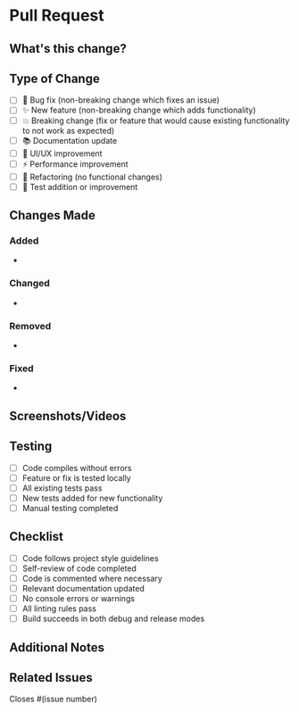 # Pull Request

## What's this change?

<!-- Briefly explain what this PR does and why it's needed -->

## Type of Change

- [ ] 🐛 Bug fix (non-breaking change which fixes an issue)
- [ ] ✨ New feature (non-breaking change which adds functionality)
- [ ] 💥 Breaking change (fix or feature that would cause existing functionality to not work as expected)
- [ ] 📚 Documentation update
- [ ] 🎨 UI/UX improvement
- [ ] ⚡ Performance improvement
- [ ] 🔧 Refactoring (no functional changes)
- [ ] 🧪 Test addition or improvement

## Changes Made

<!-- List the specific changes made in this PR -->

### Added
- 

### Changed
- 

### Removed
- 

### Fixed
- 

## Screenshots/Videos

<!-- If applicable, add screenshots or videos to help explain the changes -->

## Testing

- [ ] Code compiles without errors
- [ ] Feature or fix is tested locally
- [ ] All existing tests pass
- [ ] New tests added for new functionality
- [ ] Manual testing completed

## Checklist

- [ ] Code follows project style guidelines
- [ ] Self-review of code completed
- [ ] Code is commented where necessary
- [ ] Relevant documentation updated
- [ ] No console errors or warnings
- [ ] All linting rules pass
- [ ] Build succeeds in both debug and release modes

## Additional Notes

<!-- Any additional information that reviewers should know -->

## Related Issues

<!-- Link to any related issues -->
Closes #(issue number)
